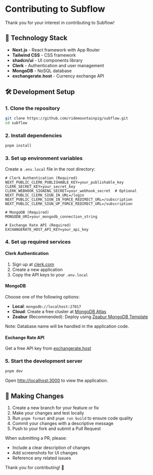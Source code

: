 # Contributing to Subflow

Thank you for your interest in contributing to Subflow!

## 🚀 Technology Stack

- **Next.js** - React framework with App Router
- **Tailwind CSS** - CSS framework
- **shadcn/ui** - UI components library
- **Clerk** - Authentication and user management
- **MongoDB** - NoSQL database
- **exchangerate.host** - Currency exchange API

## 🛠️ Development Setup

### 1. Clone the repository

```bash
git clone https://github.com/ridemountainpig/subflow.git
cd subflow
```

### 2. Install dependencies

```bash
pnpm install
```

### 3. Set up environment variables

Create a `.env.local` file in the root directory:

```env
# Clerk Authentication (Required)
NEXT_PUBLIC_CLERK_PUBLISHABLE_KEY=your_publishable_key
CLERK_SECRET_KEY=your_secret_key
CLERK_WEBHOOK_SIGNING_SECRET=your_webhook_secret  # Optional
NEXT_PUBLIC_CLERK_SIGN_IN_URL=/login
NEXT_PUBLIC_CLERK_SIGN_IN_FORCE_REDIRECT_URL=/subscription
NEXT_PUBLIC_CLERK_SIGN_UP_FORCE_REDIRECT_URL=/subscription

# MongoDB (Required)
MONGODB_URI=your_mongodb_connection_string

# Exchange Rate API (Required)
EXCHANGERATE_HOST_API_KEY=your_api_key
```

### 4. Set up required services

#### Clerk Authentication

1. Sign up at [clerk.com](https://clerk.com)
2. Create a new application
3. Copy the API keys to your `.env.local`

#### MongoDB

Choose one of the following options:

- **Local**: `mongodb://localhost:27017`
- **Cloud**: Create a free cluster at [MongoDB Atlas](https://www.mongodb.com/atlas)
- **Zeabur** (Recommended): Deploy using [Zeabur MongoDB Template](https://zeabur.com/templates/KXL04P)

Note: Database name will be handled in the application code.

#### Exchange Rate API

Get a free API key from [exchangerate.host](https://exchangerate.host)

### 5. Start the development server

```bash
pnpm dev
```

Open [http://localhost:3000](http://localhost:3000) to view the application.

## 📝 Making Changes

1. Create a new branch for your feature or fix
2. Make your changes and test locally
3. Run `pnpm format` and `pnpm run build` to ensure code quality
4. Commit your changes with a descriptive message
5. Push to your fork and submit a Pull Request

When submitting a PR, please:

- Include a clear description of changes
- Add screenshots for UI changes
- Reference any related issues

Thank you for contributing! 🎉
